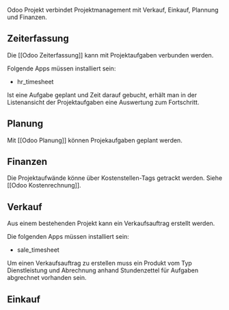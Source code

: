 Odoo Projekt verbindet Projektmanagement mit Verkauf, Einkauf, Plannung und Finanzen.

## Zeiterfassung

Die [[Odoo Zeiterfassung]] kann mit Projektaufgaben verbunden werden.

Folgende Apps müssen installiert sein:

* hr_timesheet

Ist eine Aufgabe geplant und Zeit darauf gebucht, erhält man in der Listenansicht der Projektaufgaben eine Auswertung zum Fortschritt.

## Planung

Mit [[Odoo Planung]] können Projekaufgaben geplant werden.

## Finanzen

Die Projektaufwände könne über Kostenstellen-Tags getrackt werden. Siehe [[Odoo Kostenrechnung]].

## Verkauf

Aus einem bestehenden Projekt kann ein Verkaufsauftrag erstellt werden.

Die folgenden Apps müssen installiert sein:

* sale_timesheet

Um einen Verkaufsauftrag zu erstellen muss ein Produkt vom Typ Dienstleistung  und Abrechnung anhand Stundenzettel für Aufgaben abgrechnet vorhanden sein. 

## Einkauf


